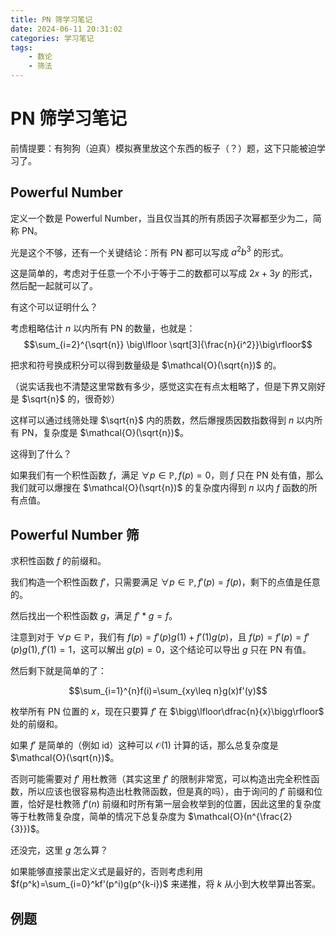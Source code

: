 ```yaml
---
title: PN 筛学习笔记
date: 2024-06-11 20:31:02
categories: 学习笔记
tags:
	- 数论
	- 筛法
---
```


# PN 筛学习笔记

前情提要：有狗狗（迫真）模拟赛里放这个东西的板子（？）题，这下只能被迫学习了。

## Powerful Number

定义一个数是 Powerful Number，当且仅当其的所有质因子次幂都至少为二，简称 PN。

光是这个不够，还有一个关键结论：所有 PN 都可以写成 $a^2b^3$ 的形式。

这是简单的，考虑对于任意一个不小于等于二的数都可以写成 $2x+3y$ 的形式，然后配一起就可以了。

有这个可以证明什么？

考虑粗略估计 $n$ 以内所有 PN 的数量，也就是：
$$\sum_{i=2}^{\sqrt{n}} \big\lfloor \sqrt[3]{\frac{n}{i^2}}\big\rfloor$$

把求和符号换成积分可以得到数量级是 $\mathcal{O}(\sqrt{n})$ 的。

（说实话我也不清楚这里常数有多少，感觉这实在有点太粗略了，但是下界又刚好是 $\sqrt{n}$ 的，很奇妙）

这样可以通过线筛处理 $\sqrt{n}$ 内的质数，然后爆搜质因数指数得到 $n$ 以内所有 PN，复杂度是 $\mathcal{O}(\sqrt{n})$。

这得到了什么？

如果我们有一个积性函数 $f$，满足 $\forall p\in \mathbb{P},f(p)=0$，则 $f$ 只在 PN 处有值，那么我们就可以爆搜在 $\mathcal{O}(\sqrt{n})$ 的复杂度内得到 $n$ 以内 $f$ 函数的所有点值。

## Powerful Number 筛

求积性函数 $f$ 的前缀和。

我们构造一个积性函数 $f'$，只需要满足 $\forall p\in \mathbb{P},f'(p)=f(p)$，剩下的点值是任意的。

然后找出一个积性函数 $g$，满足 $f'*g=f$。

注意到对于 $\forall{p}\in \mathbb P$，我们有 $f(p)=f'(p)g(1)+f'(1)g(p)$，且 $f(p)=f'(p)=f'(p)g(1),f'(1)=1$，这可以解出 $g(p)=0$，这个结论可以导出 $g$ 只在 PN 有值。

然后剩下就是简单的了：

$$\sum_{i=1}^{n}f(i)=\sum_{xy\leq n}g(x)f'(y)$$

枚举所有 PN 位置的 $x$，现在只要算 $f'$ 在 $\bigg\lfloor\dfrac{n}{x}\bigg\rfloor$ 处的前缀和。

如果 $f'$ 是简单的（例如 $\mathrm{id}$）这种可以 $\mathcal{O}(1)$ 计算的话，那么总复杂度是 $\mathcal{O}(\sqrt{n})$。

否则可能需要对 $f'$ 用杜教筛（其实这里 $f'$ 的限制非常宽，可以构造出完全积性函数，所以应该也很容易构造出杜教筛函数，但是真的吗），由于询问的 $f'$ 前缀和位置，恰好是杜教筛 $f'(n)$ 前缀和时所有第一层会枚举到的位置，因此这里的复杂度等于杜教筛复杂度，简单的情况下总复杂度为 $\mathcal{O}(n^{\frac{2}{3}})$。

还没完，这里 $g$ 怎么算？

如果能够直接蒙出定义式是最好的，否则考虑利用 $f(p^k)=\sum_{i=0}^kf'(p^i)g(p^{k-i})$ 来递推，将 $k$ 从小到大枚举算出答案。

## 例题



